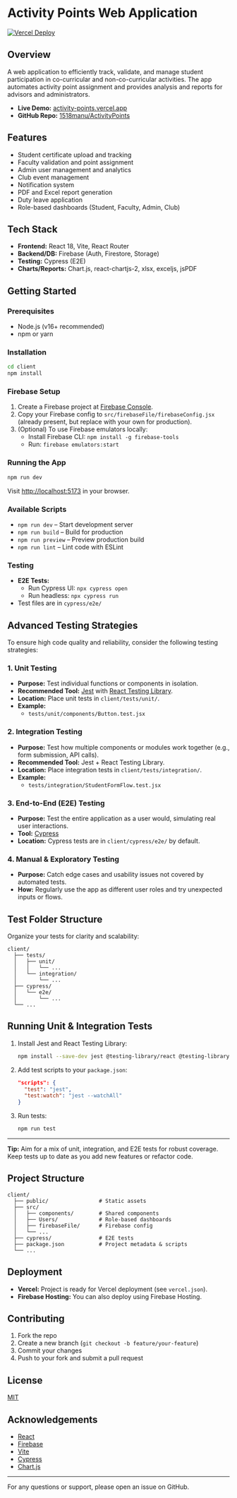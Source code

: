 # Activity Points Web Application

[![Vercel Deploy](https://vercel.com/button)](https://activity-points.vercel.app/)

## Overview
A web application to efficiently track, validate, and manage student participation in co-curricular and non-co-curricular activities. The app automates activity point assignment and provides analysis and reports for advisors and administrators.

- **Live Demo:** [activity-points.vercel.app](https://activity-points.vercel.app/)
- **GitHub Repo:** [1518manu/ActivityPoints](https://github.com/1518manu/ActivityPoints)

## Features
- Student certificate upload and tracking
- Faculty validation and point assignment
- Admin user management and analytics
- Club event management
- Notification system
- PDF and Excel report generation
- Duty leave application
- Role-based dashboards (Student, Faculty, Admin, Club)

## Tech Stack
- **Frontend:** React 18, Vite, React Router
- **Backend/DB:** Firebase (Auth, Firestore, Storage)
- **Testing:** Cypress (E2E)
- **Charts/Reports:** Chart.js, react-chartjs-2, xlsx, exceljs, jsPDF

## Getting Started

### Prerequisites
- Node.js (v16+ recommended)
- npm or yarn

### Installation
```bash
cd client
npm install
```

### Firebase Setup
1. Create a Firebase project at [Firebase Console](https://console.firebase.google.com/).
2. Copy your Firebase config to `src/firebaseFile/firebaseConfig.jsx` (already present, but replace with your own for production).
3. (Optional) To use Firebase emulators locally:
   - Install Firebase CLI: `npm install -g firebase-tools`
   - Run: `firebase emulators:start`

### Running the App
```bash
npm run dev
```
Visit [http://localhost:5173](http://localhost:5173) in your browser.

### Available Scripts
- `npm run dev` – Start development server
- `npm run build` – Build for production
- `npm run preview` – Preview production build
- `npm run lint` – Lint code with ESLint

### Testing
- **E2E Tests:**
  - Run Cypress UI: `npx cypress open`
  - Run headless: `npx cypress run`
- Test files are in `cypress/e2e/`

## Advanced Testing Strategies

To ensure high code quality and reliability, consider the following testing strategies:

### 1. Unit Testing
- **Purpose:** Test individual functions or components in isolation.
- **Recommended Tool:** [Jest](https://jestjs.io/) with [React Testing Library](https://testing-library.com/docs/react-testing-library/intro/).
- **Location:** Place unit tests in `client/tests/unit/`.
- **Example:**
  - `tests/unit/components/Button.test.jsx`

### 2. Integration Testing
- **Purpose:** Test how multiple components or modules work together (e.g., form submission, API calls).
- **Recommended Tool:** Jest + React Testing Library.
- **Location:** Place integration tests in `client/tests/integration/`.
- **Example:**
  - `tests/integration/StudentFormFlow.test.jsx`

### 3. End-to-End (E2E) Testing
- **Purpose:** Test the entire application as a user would, simulating real user interactions.
- **Tool:** [Cypress](https://www.cypress.io/)
- **Location:** Cypress tests are in `client/cypress/e2e/` by default.

### 4. Manual & Exploratory Testing
- **Purpose:** Catch edge cases and usability issues not covered by automated tests.
- **How:** Regularly use the app as different user roles and try unexpected inputs or flows.

## Test Folder Structure
Organize your tests for clarity and scalability:
```
client/
  ├── tests/
  │   ├── unit/
  │   │   └── ...
  │   └── integration/
  │       └── ...
  ├── cypress/
  │   └── e2e/
  │       └── ...
  └── ...
```

## Running Unit & Integration Tests
1. Install Jest and React Testing Library:
   ```bash
   npm install --save-dev jest @testing-library/react @testing-library/jest-dom
   ```
2. Add test scripts to your `package.json`:
   ```json
   "scripts": {
     "test": "jest",
     "test:watch": "jest --watchAll"
   }
   ```
3. Run tests:
   ```bash
   npm run test
   ```

---

**Tip:** Aim for a mix of unit, integration, and E2E tests for robust coverage. Keep tests up to date as you add new features or refactor code.

## Project Structure
```
client/
  ├── public/                # Static assets
  ├── src/
  │   ├── components/        # Shared components
  │   ├── Users/             # Role-based dashboards
  │   ├── firebaseFile/      # Firebase config
  │   └── ...
  ├── cypress/               # E2E tests
  ├── package.json           # Project metadata & scripts
  └── ...
```

## Deployment
- **Vercel:** Project is ready for Vercel deployment (see `vercel.json`).
- **Firebase Hosting:** You can also deploy using Firebase Hosting.

## Contributing
1. Fork the repo
2. Create a new branch (`git checkout -b feature/your-feature`)
3. Commit your changes
4. Push to your fork and submit a pull request

## License
[MIT](../LICENSE)

## Acknowledgements
- [React](https://react.dev/)
- [Firebase](https://firebase.google.com/)
- [Vite](https://vitejs.dev/)
- [Cypress](https://www.cypress.io/)
- [Chart.js](https://www.chartjs.org/)

---

For any questions or support, please open an issue on GitHub.
